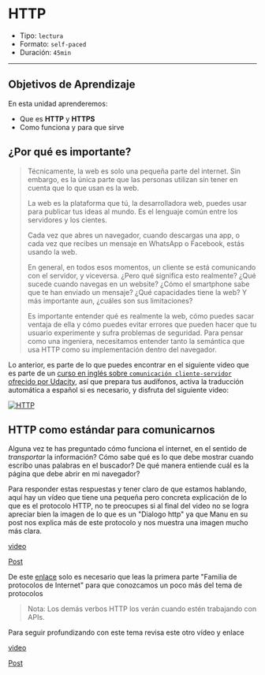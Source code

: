 # HTTP

- Tipo: `lectura`
- Formato: `self-paced`
- Duración: `45min`

***

## Objetivos de Aprendizaje

En esta unidad aprenderemos:

- Que es **HTTP** y **HTTPS**
- Como funciona y para que sirve

## ¿Por qué es importante?

> Técnicamente, la web es solo una pequeña parte del internet. Sin embargo, es la
> única parte que las personas utilizan sin tener en cuenta que lo que usan es la
> web.
>
> La web es la plataforma que tú, la desarrolladora web, puedes usar para publicar
> tus ideas al mundo. Es el lenguaje común entre los servidores y los cientes.
>
> Cada vez que abres un navegador, cuando descargas una app, o cada vez que
> recibes un mensaje en WhatsApp o Facebook, estás usando la web.
>
> En general, en todos esos momentos, un cliente se está comunicando con el
> servidor, y viceversa. ¿Pero qué significa esto realmente? ¿Qué sucede cuando
> navegas en un website? ¿Cómo el smartphone sabe que te han enviado un mensaje?
> ¿Qué capacidades tiene la web? Y más importante aun, ¿cuáles son sus
> limitaciones?
>
> Es importante entender qué es realmente la web, cómo puedes sacar ventaja de
> ella y cómo puedes evitar errores que pueden hacer que tu usuario experimente
> y sufra problemas de seguridad. Para pensar como una ingeniera, necesitamos
> entender tanto la semántica que usa HTTP como su implementación dentro del
> navegador.

Lo anterior, es parte de lo que puedes encontrar en el siguiente video que es
parte de un [curso en inglés sobre `comunicación cliente-servidor` ofrecido
por Udacity](https://classroom.udacity.com/courses/ud897), así que prepara tus
audífonos, activa la traducción automática a español si es necesario, y disfruta
del siguiente video:

[![HTTP](https://img.youtube.com/vi/HBmOROFs8WM/0.jpg)](https://youtu.be/HBmOROFs8WM)

## HTTP como estándar para comunicarnos

Alguna vez te has preguntado cómo funciona el internet, en el sentido
de *transportar* la información? Cómo sabe qué es lo que debe mostrar cuando
escribo unas palabras en el buscador? De qué manera entiende cuál es la
página que debe abrir en mi navegador?

Para responder estas respuestas y tener claro de que estamos hablando, aquí hay
un vídeo que tiene una pequeña pero concreta explicación de lo que es el
protocolo HTTP, no te preocupes si al final del video no se logra apreciar
bien la imagen de lo que es un "Dialogo http" ya que Manu en su post nos
explica más de este protocolo y nos muestra una imagen mucho más clara.

[video](https://www.youtube.com/watch?v=iQkBZxBisO0)

[Post](https://medium.com/laboratoria-how-to/entendiendo-como-funciona-el-internet-parte-http-6c8c5e078303)

De este [enlace](https://es.wikipedia.org/wiki/Familia_de_protocolos_de_Internet)
solo es necesario que leas la primera parte "Familia de protocolos de Internet"
para que conozcamos un poco más del tema de protocolos

> Nota: Los demás verbos HTTP los verán cuando estén trabajando con APIs.


Para seguir profundizando con este tema revisa este otro vídeo y enlace

[video](https://www.youtube.com/watch?v=S975NVYbe2E)

[Post](http://es.ccm.net/contents/264-el-protocolo-http)
